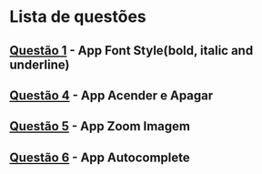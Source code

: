 # Lista de questões

## [Questão 1](https://github.com/MariaAlice00/ifpi-ads-programacao-para-dispositivos-moveis/tree/main/atividade12/font_style/lib/main.dart) - App Font Style(bold, italic and underline)
## [Questão 4](https://github.com/MariaAlice00/ifpi-ads-programacao-para-dispositivos-moveis/tree/main/atividade12/turn_on_off) - App Acender e Apagar
## [Questão 5](https://github.com/MariaAlice00/ifpi-ads-programacao-para-dispositivos-moveis/tree/main/atividade12/zoom_image) - App Zoom Imagem
## [Questão 6](https://github.com/MariaAlice00/ifpi-ads-programacao-para-dispositivos-moveis/tree/main/atividade12/autocomplete_listview) - App Autocomplete
